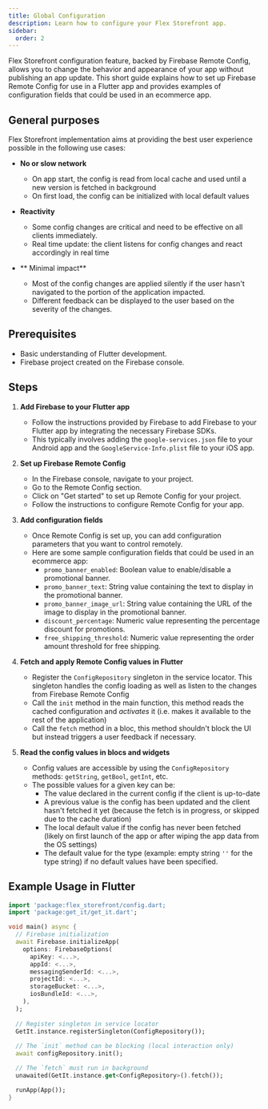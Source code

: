 ```yaml
---
title: Global Configuration
description: Learn how to configure your Flex Storefront app.
sidebar:
  order: 2
---
```


Flex Storefront configuration feature, backed by Firebase Remote Config, allows you to change the behavior and appearance of your app without publishing an app update. This short guide explains how to set up Firebase Remote Config for use in a Flutter app and provides examples of configuration fields that could be used in an ecommerce app.

## General purposes

Flex Storefront implementation aims at providing the best user experience possible in the following use cases:

- **No or slow network**
   - On app start, the config is read from local cache and used until a new version is fetched in background
   - On first load, the config can be initialized with local default values

- **Reactivity**
   - Some config changes are critical and need to be effective on all clients immediately.
   - Real time update: the client listens for config changes and react accordingly in real time

- ** Minimal impact**
   - Most of the config changes are applied silently if the user hasn't navigated to the portion of the application impacted.
   - Different feedback can be displayed to the user based on the severity of the changes.

## Prerequisites
- Basic understanding of Flutter development.
- Firebase project created on the Firebase console.

## Steps

1. **Add Firebase to your Flutter app**
   - Follow the instructions provided by Firebase to add Firebase to your Flutter app by integrating the necessary Firebase SDKs.
   - This typically involves adding the `google-services.json` file to your Android app and the `GoogleService-Info.plist` file to your iOS app.

2. **Set up Firebase Remote Config**
   - In the Firebase console, navigate to your project.
   - Go to the Remote Config section.
   - Click on "Get started" to set up Remote Config for your project.
   - Follow the instructions to configure Remote Config for your app.

3. **Add configuration fields**
   - Once Remote Config is set up, you can add configuration parameters that you want to control remotely.
   - Here are some sample configuration fields that could be used in an ecommerce app:
     - `promo_banner_enabled`: Boolean value to enable/disable a promotional banner.
     - `promo_banner_text`: String value containing the text to display in the promotional banner.
     - `promo_banner_image_url`: String value containing the URL of the image to display in the promotional banner.
     - `discount_percentage`: Numeric value representing the percentage discount for promotions.
     - `free_shipping_threshold`: Numeric value representing the order amount threshold for free shipping.

4. **Fetch and apply Remote Config values in Flutter**
   - Register the `ConfigRepository` singleton in the service locator. This singleton handles the config loading as well as listen to the changes from Firebase Remote Config
   - Call the `init` method in the main function, this method reads the cached configuration and *activates* it (i.e. makes it available to the rest of the application)
   - Call the `fetch` method in a bloc, this method shouldn't block the UI but instead triggers a user feedback if necessary.

5. **Read the config values in blocs and widgets**
   - Config values are accessible by using the `ConfigRepository` methods: `getString`, `getBool`, `getInt`, etc.
   - The possible values for a given key can be:
      - The value declared in the current config if the client is up-to-date
      - A previous value is the config has been updated and the client hasn't fetched it yet (because the fetch is in progress, or skipped due to the cache duration)
      - The local default value if the config has never been fetched (likely on first launch of the app or after wiping the app data from the OS settings)
      - The default value for the type (example: empty string `''` for the type string) if no default values have been specified.

## Example Usage in Flutter

```dart
import 'package:flex_storefront/config.dart;
import 'package:get_it/get_it.dart';

void main() async {
  // Firebase initialization
  await Firebase.initializeApp(
    options: FirebaseOptions(
      apiKey: <...>,
      appId: <...>,
      messagingSenderId: <...>,
      projectId: <...>,
      storageBucket: <...>,
      iosBundleId: <...>,
    ),
  );
  
  // Register singleton in service locator
  GetIt.instance.registerSingleton(ConfigRepository());
  
  // The `init` method can be blocking (local interaction only)
  await configRepository.init();

  // The `fetch` must run in background
  unawaited(GetIt.instance.get<ConfigRepository>().fetch());

  runApp(App());
}
```
